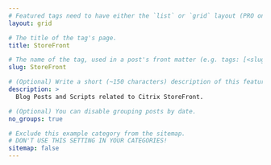 ```yaml
---
# Featured tags need to have either the `list` or `grid` layout (PRO only).
layout: grid

# The title of the tag's page.
title: StoreFront

# The name of the tag, used in a post's front matter (e.g. tags: [<slug>]).
slug: StoreFront

# (Optional) Write a short (~150 characters) description of this featured tag.
description: >
  Blog Posts and Scripts related to Citrix StoreFront.

# (Optional) You can disable grouping posts by date.
no_groups: true

# Exclude this example category from the sitemap.
# DON'T USE THIS SETTING IN YOUR CATEGORIES!
sitemap: false
---
```

